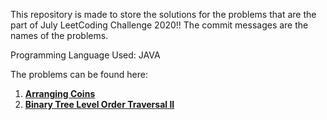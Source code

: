This repository is made to store the solutions for the problems that are the part of July LeetCoding Challenge 2020!!
The commit messages are the names of the problems.

Programming Language Used: JAVA

The problems can be found here:

1. **[Arranging Coins](https://leetcode.com/problems/arranging-coins/)**
2. **[Binary Tree Level Order Traversal II](https://leetcode.com/problems/binary-tree-level-order-traversal-ii/)**
